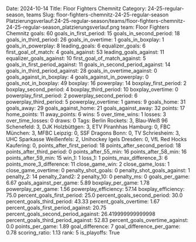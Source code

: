 Date: 2024-10-14
Title: Floor Fighters Chemnitz
Category: 24-25-regular-season, teams
Slug: floor-fighters-chemnitz-24-25-regular-season
Platzierungsverlauf:24-25-regular-season/teams/floor-fighters-chemnitz-24-25-regular-season_platzierungsverlauf.png
team: Floor Fighters Chemnitz
goals: 60
goals_in_first_period: 15
goals_in_second_period: 18
goals_in_third_period: 26
goals_in_overtime: 1
goals_in_boxplay: 1
goals_in_powerplay: 8
leading_goals: 6
equalizer_goals: 6
first_goal_of_match: 4
goals_against: 53
leading_goals_against: 11
equalizer_goals_against: 10
first_goal_of_match_against: 5
goals_in_first_period_against: 11
goals_in_second_period_against: 14
goals_in_third_period_against: 28
goals_in_overtime_against: 0
goals_against_in_boxplay: 4
goals_against_in_powerplay: 0
goals_not_in_boxplay: 49
boxplay: 16
powerplay: 14
boxplay_first_period: 2
boxplay_second_period: 4
boxplay_third_period: 10
boxplay_overtime: 0
powerplay_first_period: 2
powerplay_second_period: 6
powerplay_third_period: 5
powerplay_overtime: 1
games: 9
goals_home: 31
goals_away: 29
goals_against_home: 21
goals_against_away: 32
points: 17
home_points: 11
away_points: 6
wins: 5
over_time_wins: 1
losses: 3
over_time_losses: 0
draws: 0
Tags:  Berlin Rockets: 3,  Blau-Weiß 96 Schenefeld: 3,  DJK Holzbüttgen: 3,  ETV Piranhhas Hamburg: 0,  FBC München: 3,  MFBC Leipzig: 0,  SSF Dragons Bonn: 0,  TV Schriesheim: 3,  UHC Sparkasse Weißenfels: 2,  Unihockey Igels Dresden: 0,  VfL Red Hocks Kaufering: 0,
points_after_first_period: 18
points_after_second_period: 18
points_after_third_period: 0
points_after_55_min: 16
points_after_58_min: 16
points_after_59_min: 15
win_1: 1
loss_1: 1
points_max_difference_3: 6
points_more_3_difference: 11
close_game_win: 2
close_game_loss: 1
close_game_overtime: 0
penalty_shot_goals: 0
penalty_shot_goals_against: 1
penalty_2: 14
penalty_2and2: 2
penalty_10: 0
penalty_ms: 0
goals_per_game: 6.67
goals_against_per_game: 5.89
boxplay_per_game: 1.78
powerplay_per_game: 1.56
powerplay_efficiency: 57.14
boxplay_efficiency: 75.0
percent_goals_first_period: 25.0
percent_goals_second_period: 30.0
percent_goals_third_period: 43.33
percent_goals_overtime: 1.67
percent_goals_first_period_against: 20.75
percent_goals_second_period_against: 26.419999999999998
percent_goals_third_period_against: 52.83
percent_goals_overtime_against: 0.0
points_per_game: 1.89
goal_difference: 7
goal_difference_per_game: 0.78
scoring_ratio: 1.13
rank: 5
is_playoffs: True
